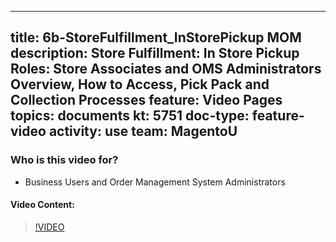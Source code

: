 
---
title: 6b-StoreFulfillment_InStorePickup MOM
description: Store Fulfillment: In Store Pickup Roles: Store Associates and OMS Administrators Overview, How to Access, Pick Pack and Collection Processes
feature: Video Pages
topics: documents
kt: 5751
doc-type: feature-video
activity: use
team: MagentoU
---

### Who is this video for?

* Business Users and Order Management System Administrators

#### Video Content:

>[!VIDEO](https://video.tv.adobe.com/v/35972)


